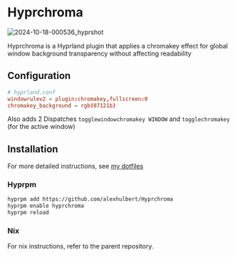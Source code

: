 # Hyprchroma

![2024-10-18-000536_hyprshot](https://github.com/user-attachments/assets/d47d78e7-5ddd-4637-83d4-6a8a7be2e0ce)

Hyprchroma is a Hyprland plugin that applies a chromakey effect for global window background transparency without affecting readability

## Configuration
```conf
# hyprland.conf
windowrulev2 = plugin:chromakey,fullscreen:0
chromakey_background = rgb(07121b)
```

Also adds 2 Dispatches `togglewindowchromakey WINDOW` and `togglechromakey` (for the active window)

## Installation

For more detailed instructions, see [my dotfiles](https://github.com/alexhulbert/SeaGlass)

### Hyprpm

```sh
hyprpm add https://github.com/alexhulbert/Hyprchroma
hyprpm enable hyprchroma
hyprpm reload
```

### Nix

For nix instructions, refer to the parent repository.
